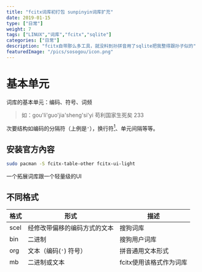 ```yaml
---
title: "fcitx词库初打包 sunpinyin词库扩充"
date: 2019-01-15
type: ["日常"]
weight: 7
tags: ["LINUX","词库","fcitx","sqlite"]
categories: ["日常"]
description: "fcitx自带那么多工具，就没料到孙拼音用了sqlite把我整得跟孙子似的"
featuredImage: "/pics/sosogou/icon.png"
---
```

# 基本单元

词库的基本单元：编码、符号、词频

> 如：gou'li'guo'jia'sheng'si'yi 苟利国家生死矣 233

次要结构如编码的分隔符（上例是``'``），换行符[^1]、单元间隔等等。

## 安装官方內容

```bash
sudo pacman -S fcitx-table-other fcitx-ui-light
```
一个拓展词库跟一个轻量级的UI

## 不同格式

格式|形式|描述
---|---|---
scel|经修改带偏移的编码方式的文本|搜狗词库|
bin|二进制|搜狗用户词库
org|文本（编码(``'``) 符号）|拼音通用文本形式|
mb|二进制或文本|fcitx使用该格式作为词库|
db|数据库|sunpinyin使用这个



fcitx词库位于``/usr/share/fcitx/pinyin/``或``~/.config/fcitx/pinyin/``
![](/pics/sosogou/00.png)

![](/pics/sosogou/01.png)

在arch下fcitx-tools在fcitx，包含了createPYMB, readPYBase, readPYMB, mb2org, scel2org多个格式转换工具

![](/pics/sosogou/05.png)


# 导入细胞词库scel

```bash
scel2org sogou官方词库.scel > sogou官方.org
```

![](/pics/sosogou/02.png)


org是文本词库，基本格式如下：

> gou'li'guo'jia'sheng'si'yi 苟利国家生死矣

有scel直接转mb格式的工具：sg2fcitx [教程](http://www.mintos.org/skill/fcitx-sougou.html)

## 与原有词库融合

将原有词库文件解析出来``mb2org -f /usr/share/fcitx/pinyin/pyphrase.mb -s >./fcitx.org``

把``fcitx.org``跟自己的词库融合起来：
```bash
cat fcitx.org sogou.org > ./mix.org
sort mix.org > mix.sort.org 
```

## 打包
用来打包词库的工具是``createPYMB``，[man文档](https://www.systutorials.com/docs/linux/man/1-createPYMB/)：

> createPYMB \<PinyinFile\> \<PhraseFile\>
> 
> - Pinyin File
>   - Pinyin File is a file with pinyin and one character per line, separated with space. One available file is in the source of fcitx, named gbkpy.org.
> 
> - Phrase File
>   - Phrase File is a file with full pinyin separated with ' and the corresponding phrase. The default phrase file of fcitx can be downloaded at http://fcitx.googlecode.com/files/pinyin.tar.gz.

第一个参数是提供一个拼音映射表，``gbkpy.org``是``编码 符号``格式的通用文本词库，可以参考[这个](https://github.com/pkg-ime/fcitx/blob/master/data/gbkpy.org)

第二个参数提供以编码的分隔符为``'``的``编码 符号``的org文件
```bash
createPYMB gbkpy.org mix.sort.org  
```
生成四个文件：字库、转换错误、词库、已转换成功的词条
``pybase.mb  pyERROR  pyphrase.mb  pyPhrase.ok``

复制导入
```bash
sudo mv /usr/share/fcitx/pinyin/pyphrase.mb /usr/share/fcitx/pinyin/pyphrase.mb.bak
sudo mv /usr/share/fcitx/pinyin/pybase.mb /usr/share/fcitx/pinyin/pybase.mb.bak
sudo cp ./pyphrase.mb /usr/share/fcitx/pinyin/
sudo cp ./pybase.mb /usr/share/fcitx/pinyin/
```

## 导入个人词库bin

sogou输入法7.1版以后个人词库只道出bin格式
![](/pics/sosogou/04.jpg)

bin格式转换为其他格式：[深蓝词库转换（Windows）](https://github.com/studyzy/imewlconverter)(>=2.4)，将其转换为org格式。(支持格式自定义)
![](/pics/sosogou/03.jpg)

# sunpinyin词库

sunpinyin使用SQLite format 3的db作为词库，位于``~/.sunpinyin/userdict``，可以直接启动sqlite3查询：
```sql
sqlite> select * from dict limit 15;
1|2|15|5|0|0|0|0|13|21|0|0|0|0|0|0|0|0|0|0|指定
2|2|12|14|0|0|0|0|21|20|0|0|0|0|0|0|0|0|0|0|镜像
3|2|1|17|0|0|0|0|22|10|0|0|0|0|0|0|0|0|0|0|补上
4|2|1|12|0|0|0|0|8|14|0|0|0|0|0|0|0|0|0|0|搬家
5|2|17|5|0|0|0|0|7|7|0|0|0|0|0|0|0|0|0|0|手逗
6|2|22|14|0|0|0|0|13|14|0|0|0|0|0|0|0|0|0|0|以下
7|2|13|22|0|0|0|0|18|13|0|0|0|0|0|0|0|0|0|0|迁移
8|2|5|13|0|0|0|0|21|13|0|0|0|0|0|0|0|0|0|0|定期
9|2|16|15|0|0|0|0|30|29|0|0|0|0|0|0|0|0|0|0|重装
10|2|17|15|0|0|0|0|13|30|0|0|0|0|0|0|0|0|0|0|时钟
11|4|22|12|16|15|0|0|13|18|30|29|0|0|0|0|0|0|0|0|一件重装
12|2|9|12|0|0|0|0|11|14|0|0|0|0|0|0|0|0|0|0|更佳
13|2|1|4|0|0|0|0|5|9|0|0|0|0|0|0|0|0|0|0|备份
14|3|22|1|21|0|0|0|13|1|24|0|0|0|0|0|0|0|0|0|一把梭
15|2|17|12|0|0|0|0|7|18|0|0|0|0|0|0|0|0|0|0|手贱
sqlite> .schema
CREATE TABLE dict(          id INTEGER PRIMARY KEY, len INTEGER,          i0 INTEGER, i1 INTEGER, i2 INTEGER, i3 INTEGER, i4 INTEGER, i5 INTEGER,          f0 INTEGER, f1 INTEGER, f2 INTEGER, f3 INTEGER, f4 INTEGER, f5 INTEGER,          t0 INTEGER, t1 INTEGER, t2 INTEGER, t3 INTEGER, t4 INTEGER, t5 INTEGER,          utf8str TEXT, UNIQUE (i0, i1, i2, i3, i4, i5, utf8str));
CREATE INDEX index_0 ON dict (len, i0, i1, i2, i3, i4, i5);
```
数据表结构如下：
第一列是index，第二列是符号的长度，根据不同的数据表定义，支持不同的最长符号定义。往后是六位的声母（映射），接着六位的韵母（映射），再后六位还未清楚是什么内容，最后是符号


```sql
select * from dict where i0==0 limit 10;
```
通过筛选得知映射表如下：

声母|数字|韵母|数字|韵母|数字
---|---|---|---|---|---
a|0||0|uo|24
b|1|a|1|uai|25
p|2|o|2|ui|26
m|3|e|3|uan|27
f|4|ai|4|un|28
d|5|ei|5|uang|29
t|6|ao|6|ong|30
n|7|ou|7|v|31
l|8|an|8|ve|32
g|9|en|9|iong|33
k|10|ang|10
h|11|eng|11
j|12|er|12
q|13|i|13
x|14|ia|14
zh|15|ie|15
ch|16|iao|16
sh|17|iu|17
r|18|ian|18
z|19|in|19
c|20|iang|20
s|21|ing|21
y|22|u|22
w|23|ua|23

普通话声母为23个，韵母为32个。带有一个``INTEGER PRIMARY KEY``所以合并表会比较麻烦。

可以参照一下[google code](https://code.google.com/archive/p/hslinuxextra/downloads)上的一些词库，直接下载导入，以及[这篇文章](http://www.mintos.org/skill/fcitx-sougou.html)

## 写在最后

![](/pics/sosogou/end.jpg)

---
参考资料

1. [fcitx拼音输入法的搜狗细胞词库转换和导入教程](https://www.librehat.com/fcitx-sogou-pinyin-cell-database-convert-import-guide/)

2. [ibus-libpinyin可用32万txt词库](http://blog.dreamlikes.cn/archives/952)

[^1]: ``\r``是回车，``\n``是换行。具体区别追溯到打字机的基本结构。windows下每行结尾是``\n\r``，Unix是``\n``，Mac下是``\r``
[^2]: 瞄了一眼这个db格式不是很直观，有兴趣的旁有可以深入了解下
